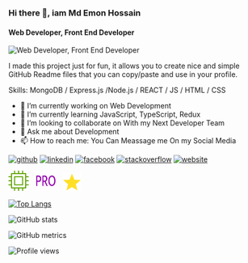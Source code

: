 ### Hi there 👋, iam Md Emon Hossain
#### Web Developer, Front End Developer
![Web Developer, Front End Developer](https://media.licdn.com/dms/image/D5616AQFcqn-VxqfLZQ/profile-displaybackgroundimage-shrink_350_1400/0/1671964611800?e=1684972800&v=beta&t=TdcB-h94MNQUN2ZG-oo0PK83G5B2y2sa2odUCwGaO80)

I made this project just for fun, it allows you to create nice and simple GitHub Readme files that you can copy/paste and use in your profile.

Skills: MongoDB / Express.js /Node.js / REACT / JS / HTML / CSS

- 🔭 I’m currently working on Web Development 
- 🌱 I’m currently learning JavaScript, TypeScript, Redux 
- 👯 I’m looking to collaborate on With my Next Developer Team  
- 💬 Ask me about Development  
- 📫 How to reach me: You Can Meassage me On my Social Media 


[<img src='https://cdn.jsdelivr.net/npm/simple-icons@3.0.1/icons/github.svg' alt='github' height='40'>](https://github.com/emon097)  [<img src='https://cdn.jsdelivr.net/npm/simple-icons@3.0.1/icons/linkedin.svg' alt='linkedin' height='40'>](linkedin)  [<img src='https://cdn.jsdelivr.net/npm/simple-icons@3.0.1/icons/facebook.svg' alt='facebook' height='40'>](https://www.facebook.com/emon9873)  [<img src='https://cdn.jsdelivr.net/npm/simple-icons@3.0.1/icons/stackoverflow.svg' alt='stackoverflow' height='40'>](https://stackoverflow.com/users/20011734)  [<img src='https://cdn.jsdelivr.net/npm/simple-icons@3.0.1/icons/icloud.svg' alt='website' height='40'>](https://md-emon-hossain-portfolio.netlify.app)  

<a href='https://docs.github.com/en/developers'><img src='https://raw.githubusercontent.com/acervenky/animated-github-badges/master/assets/devbadge.gif' width='40' height='40'></a> <a href='https://github.com/pricing'><img src='https://raw.githubusercontent.com/acervenky/animated-github-badges/master/assets/pro.gif' width='40' height='40'></a> <a href='https://stars.github.com/'><img src='https://raw.githubusercontent.com/acervenky/animated-github-badges/master/assets/starbadge.gif' width='35' height='35'></a> 

[![Top Langs](https://github-readme-stats.vercel.app/api/top-langs/?username=emon097)](https://github.com/anuraghazra/github-readme-stats)

![GitHub stats](https://github-readme-stats.vercel.app/api?username=emon097&show_icons=true&count_private=true)  

![GitHub metrics](https://metrics.lecoq.io/emon097)  

![Profile views](https://gpvc.arturio.dev/emon097)  
